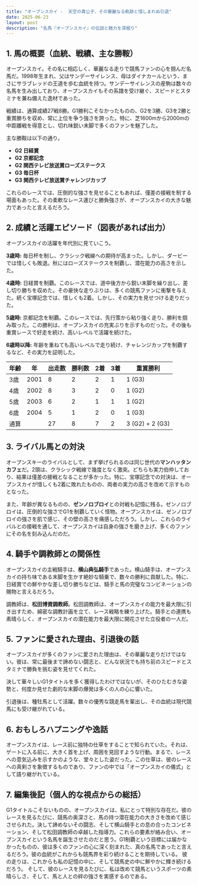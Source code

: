 ```yaml
---
title: "オープンスカイ -  天空の貴公子、その華麗なる軌跡と惜しまれぬ引退"
date: 2025-06-23
layout: post
description: "名馬『オープンスカイ』の伝説と魅力を深堀り"
---
```


## 1. 馬の概要（血統、戦績、主な勝鞍）

オープンスカイ。その名に相応しく、華麗なる走りで競馬ファンの心を掴んだ名馬だ。1998年生まれ、父はサンデーサイレンス、母はダイナカールという、まさにサラブレッドの王道を歩む血統を持つ。サンデーサイレンスの産駒は数々の名馬を生み出しており、オープンスカイもその系譜を受け継ぐ、スピードとスタミナを兼ね備えた逸材であった。

戦績は、通算成績27戦8勝。G1勝利こそなかったものの、G2を3勝、G3を2勝と重賞勝ちを収め、常に上位を争う強さを誇った。特に、芝1600mから2000mの中距離戦を得意とし、切れ味鋭い末脚で多くのファンを魅了した。

主な勝鞍は以下の通り。

* **G2 日経賞**
* **G2 京都記念**
* **G2 関西テレビ放送賞ローズステークス**
* **G3 毎日杯**
* **G3 関西テレビ放送賞チャレンジカップ**

これらのレースでは、圧倒的な強さを見せることもあれば、僅差の接戦を制する場面もあった。その柔軟なレース運びと勝負強さが、オープンスカイの大きな魅力であったと言えるだろう。


## 2. 成績と活躍エピソード（図表があれば出力）


オープンスカイの活躍を年代別に見ていこう。

**3歳時:**  毎日杯を制し、クラシック戦線への期待が高まった。しかし、ダービーでは惜しくも敗退。秋にはローズステークスを制覇し、潜在能力の高さを示した。

**4歳時:**  日経賞を制覇。このレースでは、道中後方から鋭い末脚を繰り出し、差し切り勝ちを収めた。その豪快な走りぶりは、多くの競馬ファンに衝撃を与えた。続く宝塚記念では、惜しくも2着。しかし、その実力を見せつける走りだった。

**5歳時:** 京都記念を制覇。このレースでは、先行策から粘り強く走り、勝利を掴み取った。この勝利は、オープンスカイの充実ぶりを示すものだった。その後も重賞レースで好走を続け、高いレベルで活躍を続けた。

**6歳時以降:**  年齢を重ねても高いレベルで走り続け、チャレンジカップを制覇するなど、その実力を証明した。


| 年齢 | 年 | 出走数 | 勝利数 | 2着 | 3着 | 重賞勝利 |
|---|---|---|---|---|---|---|
| 3歳 | 2001 | 8 | 2 | 2 | 1 | 1 (G3) |
| 4歳 | 2002 | 8 | 3 | 2 | 0 | 1 (G2) |
| 5歳 | 2003 | 6 | 2 | 1 | 1 | 1 (G2) |
| 6歳 | 2004 | 5 | 1 | 2 | 0 | 1 (G3) |
| 通算 |  | 27 | 8 | 7 | 2 | 3 (G2) + 2 (G3)|


## 3. ライバル馬との対決

オープンスキーのライバルとして、まず挙げられるのは同じ世代の**マンハッタンカフェ**だ。2頭は、クラシック戦線で幾度となく激突。どちらも実力伯仲しており、結果は僅差の接戦となることが多かった。特に、宝塚記念での対決は、オープンスカイが惜しくも2着に敗れたものの、両者の実力の高さを改めて示すものとなった。

また、年齢が異なるものの、**ゼンノロブロイ**との対戦も記憶に残る。ゼンノロブロイは、圧倒的な強さでG1を制覇していく怪物。オープンスカイは、ゼンノロブロイの強さを肌で感じ、その壁の高さを痛感しただろう。しかし、これらのライバルとの接戦を通して、オープンスカイは自身の強さを磨き上げ、多くのファンにその名を刻み込んだのだ。


## 4. 騎手や調教師との関係性

オープンスカイの主戦騎手は、**横山典弘騎手**であった。横山騎手は、オープンスカイの持ち味である末脚を生かす絶妙な騎乗で、数々の勝利に貢献した。特に、日経賞での鮮やかな差し切り勝ちなどは、騎手と馬の完璧なコンビネーションの賜物と言えるだろう。

調教師は、**松田博資調教師**。松田調教師は、オープンスカイの能力を最大限に引き出すため、綿密な調教計画を立て、レース戦略を練り上げた。騎手との連携も素晴らしく、オープンスカイの潜在能力を最大限に開花させた立役者の一人だ。


## 5. ファンに愛された理由、引退後の話

オープンスカイが多くのファンに愛された理由は、その華麗な走りだけではない。彼は、常に最後まで諦めない闘志と、どんな状況でも持ち前のスピードとスタミナで勝負を挑む姿を見せてくれた。

決して華々しいG1タイトルを多く獲得したわけではないが、そのひたむきな姿勢と、何度か見せた劇的な末脚の爆発は多くの人の心に響いた。

引退後は、種牡馬として活躍。数々の優秀な競走馬を輩出し、その血統は現代競馬にも受け継がれている。


## 6. おもしろハプニングや逸話

オープンスカイは、レース前に独特の仕草をすることで知られていた。それは、ゲートに入る前に、大きく首を上げ、周囲を見回すような行動。まるで、レースへの意気込みを示すかのような、堂々とした姿だった。この仕草は、彼のレースへの真剣さを象徴するものであり、ファンの中では「オープンスカイの儀式」として語り継がれている。


## 7. 編集後記（個人的な視点からの総括）

G1タイトルこそないものの、オープンスカイは、私にとって特別な存在だ。彼のレースを見るたびに、競馬の奥深さと、馬の持つ潜在能力の大きさを改めて感じさせられた。決して諦めないその闘志、そして横山騎手との息の合ったコンビネーション、そして松田調教師の卓越した指導力。これらの要素が絡み合い、オープンスカイという名馬を誕生させたのだと思う。G1制覇という目標には届かなかったものの、彼は多くのファンの心に深く刻まれた、真の名馬であったと言えるだろう。彼の血統がこれからも競馬界を彩り続けることを期待している。  彼の走りは、これからも私の記憶の中に、そして競馬史の中に鮮やかに輝き続けるだろう。  そして、彼のレースを見るたびに、私は改めて競馬というスポーツの素晴らしさ、そして、馬と人との絆の強さを実感するのである。
